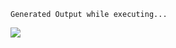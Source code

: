 ```
Generated Output while executing...
```
![](http://geekresearchlab.net/coursera/neuro/spike.jpg)
